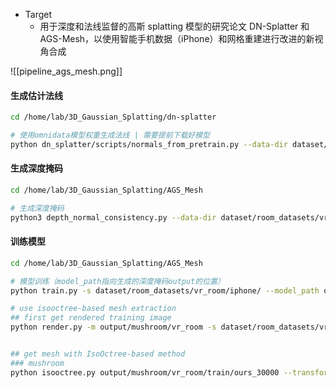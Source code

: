 *   Target
    *  用于深度和法线监督的高斯 splatting 模型的研究论文 DN-Splatter 和 AGS-Mesh，以使用智能手机数据（iPhone）和网格重建进行改进的新视角合成

![[pipeline_ags_mesh.png]]
#### 生成估计法线
```bash
cd /home/lab/3D_Gaussian_Splatting/dn-splatter

# 使用omnidata模型权重生成法线 | 需要提前下载好模型
python dn_splatter/scripts/normals_from_pretrain.py --data-dir dataset/room_datasets/vr_room/iphone/long_capture/ 
```

#### 生成深度掩码
```bash
cd /home/lab/3D_Gaussian_Splatting/AGS_Mesh

# 生成深度掩码
python3 depth_normal_consistency.py --data-dir dataset/room_datasets/vr_room/iphone/long_capture 
```

#### 训练模型
```bash
cd /home/lab/3D_Gaussian_Splatting/AGS_Mesh

# 模型训练（model_path指向生成的深度掩码output的位置）
python train.py -s dataset/room_datasets/vr_room/iphone/ --model_path output/mushroom/vr_room --depth_supervision --normal_supervision 
```

```bash
# use isooctree-based mesh extraction
## first get rendered training image
python render.py -m output/mushroom/vr_room -s dataset/room_datasets/vr_room/iphone/ --iteration 30000 --skip_mesh --skip_test


## get mesh with IsoOctree-based method 
### mushroom
python isooctree.py output/mushroom/vr_room/train/ours_30000 --transformation_path dataset/room_datasets/vr_room/iphone/long_capture/transformations_colmap.json --tsdf_rel 0.03 --output_mesh_file output.ply --subdivision_threshold=100
```